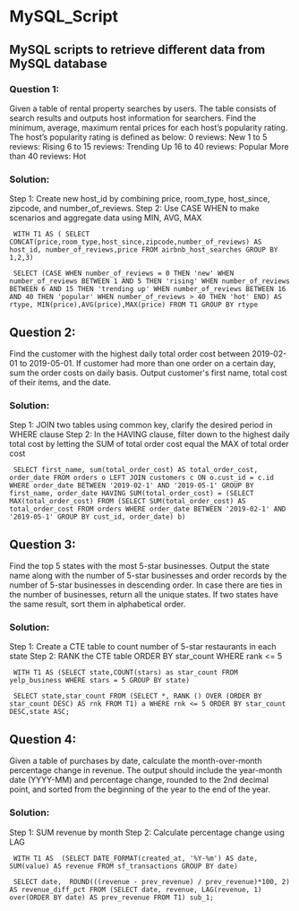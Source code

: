 # MySQL_Script
## MySQL scripts to retrieve different data from MySQL database
### Question 1: 
Given a table of rental property searches by users. The table consists of search results and outputs host information for searchers. Find the minimum, average, maximum rental prices for each host’s popularity rating. The host’s popularity rating is defined as below:
    0 reviews: New
    1 to 5 reviews: Rising
    6 to 15 reviews: Trending Up
    16 to 40 reviews: Popular
    More than 40 reviews: Hot

### Solution: 
Step 1: Create new host_id by combining price, room_type, host_since, zipcode, and number_of_reviews.
Step 2: Use CASE WHEN to make scenarios and aggregate data using MIN, AVG, MAX

``
WITH T1 AS (
    SELECT CONCAT(price,room_type,host_since,zipcode,number_of_reviews) AS host_id,
    number_of_reviews,price
    FROM airbnb_host_searches
    GROUP BY 1,2,3)``
   
``
SELECT (CASE WHEN number_of_reviews = 0 THEN 'new'
        WHEN number_of_reviews BETWEEN 1 AND 5 THEN 'rising'
        WHEN number_of_reviews BETWEEN 6 AND 15 THEN 'trending up'
        WHEN number_of_reviews BETWEEN 16 AND 40 THEN 'popular'
        WHEN number_of_reviews > 40 THEN 'hot' END) AS rtype,
        MIN(price),AVG(price),MAX(price)
FROM T1
GROUP BY rtype``

## Question 2: 
Find the customer with the highest daily total order cost between 2019-02-01 to 2019-05-01. If customer had more than one order on a certain day, sum the order costs on daily basis. Output customer's first name, total cost of their items, and the date.

### Solution:
Step 1: JOIN two tables using common key, clarify the desired period in WHERE clause
Step 2: In the HAVING clause, filter down to the highest daily total cost by letting the SUM of total order cost equal the MAX of total order cost

``
SELECT first_name,
       sum(total_order_cost) AS total_order_cost,
       order_date
FROM orders o
LEFT JOIN customers c ON o.cust_id = c.id
WHERE order_date BETWEEN '2019-02-1' AND '2019-05-1'
GROUP BY first_name,
         order_date
HAVING SUM(total_order_cost) =
  (SELECT MAX(total_order_cost)
   FROM
     (SELECT SUM(total_order_cost) AS total_order_cost
      FROM orders
      WHERE order_date BETWEEN '2019-02-1' AND '2019-05-1'
      GROUP BY cust_id,
               order_date) b)``

## Question 3: 
Find the top 5 states with the most 5-star businesses. Output the state name along with the number of 5-star businesses and order records by the number of 5-star businesses in descending order. In case there are ties in the number of businesses, return all the unique states. If two states have the same result, sort them in alphabetical order.

### Solution: 
Step 1: Create a CTE table to count number of 5-star restaurants in each state
Step 2: RANK the CTE table ORDER BY star_count WHERE rank <= 5

``
WITH T1 AS (SELECT state,COUNT(stars) as star_count
FROM yelp_business
WHERE stars = 5
GROUP BY state)``

``
SELECT state,star_count
FROM (SELECT *, RANK () OVER (ORDER BY star_count DESC) AS rnk
        FROM T1) a
WHERE rnk <= 5
ORDER BY star_count DESC,state ASC;``

## Question 4: 
Given a table of purchases by date, calculate the month-over-month percentage change in revenue. The output should include the year-month date (YYYY-MM) and percentage change, rounded to the 2nd decimal point, and sorted from the beginning of the year to the end of the year.

### Solution:
Step 1: SUM revenue by month
Step 2: Calculate percentage change using LAG

``
WITH T1 AS 
    (SELECT DATE_FORMAT(created_at, '%Y-%m') AS date, 
    SUM(value) AS revenue
FROM sf_transactions
GROUP BY date)``

``
SELECT date, 
    ROUND(((revenue - prev_revenue) / prev_revenue)*100, 2) AS revenue_diff_pct
FROM
    (SELECT date, revenue, LAG(revenue, 1) over(ORDER BY date) AS prev_revenue
    FROM T1) sub_1;``
